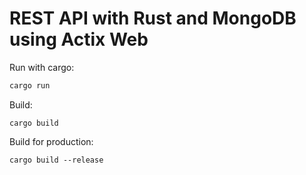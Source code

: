 # REST API with Rust and MongoDB using Actix Web

Run with cargo:
``` bash
cargo run
```
Build:
```shell
cargo build
```
Build for production:
```shell
cargo build --release